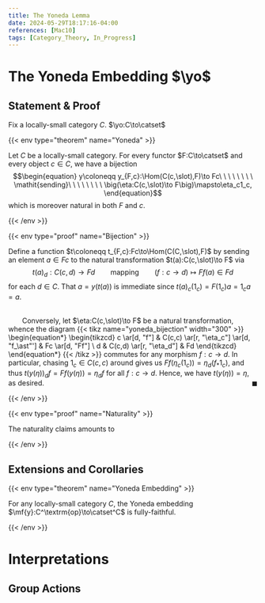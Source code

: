 ```yaml
---
title: The Yoneda Lemma
date: 2024-05-29T18:17:16-04:00
references: [Mac10]
tags: [Category_Theory, In_Progress]
---
```


# The Yoneda Embedding $\yo$

## Statement & Proof

Fix a locally-small category $C$. $\yo:C\to\catset$

{{< env type="theorem" name="Yoneda" >}}

Let $C$ be a locally-small category. For every functor $F:C\to\catset$ and every object $c\in C$, we have a bijection
$$\begin{equation}
    y\coloneqq y_{F,c}:\Hom(C(c,\slot),F)\to Fc\ \ \ \ \ \ \ \ \mathit{sending}\ \ \ \ \ \ \ \ \big(\eta:C(c,\slot)\to F\big)\mapsto\eta_c1_c,
\end{equation}$$
which is moreover natural in both $F$ and $c$.

{{< /env >}}

{{< env type="proof" name="Bijection" >}}

Define a function $t\coloneqq t_{F,c}:Fc\to\Hom(C(C,\slot),F)$ by sending an element $a\in Fc$ to the natural transformation $t(a):C(c,\slot)\to F$ via
$$\begin{equation}
    t(a)_d:C(c,d)\to Fd\ \ \ \ \ \ \ \ \textrm{mapping}\ \ \ \ \ \ \ \ (f:c\rightarrow d)\mapsto Ff(a)\in Fd
\end{equation}$$
for each $d\in C$. That $a=y(t(a))$ is immediate since $t(a)_c(1_c)=F(1_c)a=1_ca=a$.

<br>&emsp;&emsp;Conversely, let $\eta:C(c,\slot)\to F$ be a natural transformation, whence the diagram
{{< tikz name="yoneda_bijection" width="300" >}}
\begin{equation*}
    \begin{tikzcd}
        c \ar[d, "f"] & C(c,c) \ar[r, "\eta_c"] \ar[d, "f_\ast"'] & Fc \ar[d, "Ff"] \\
        d & C(c,d) \ar[r, "\eta_d"] & Fd
    \end{tikzcd}
\end{equation*}
{{< /tikz >}}
commutes for any morphism $f:c\to d$. In particular, chasing $1_c\in C(c,c)$ around gives us $Ff(\eta_c(1_c))=\eta_d(f_\ast1_c)$, and thus $t(y(\eta))_df=Ff(y(\eta))=\eta_df$ for all $f:c\to d$. Hence, we have $t(y(\eta))=\eta$, as desired.<span style="float:right;">$\blacksquare$</span>

{{< /env >}}

<div class="space"></div>

{{< env type="proof" name="Naturality" >}}

The naturality claims amounts to

{{< /env >}}

<div class="space"></div>

## Extensions and Corollaries

{{< env type="theorem" name="Yoneda Embedding" >}}

For any locally-small category $C$, the Yoneda embedding $\mf{y}:C^\textrm{op}\to\catset^C$ is fully-faithful.

{{< /env >}}

# Interpretations

## Group Actions
